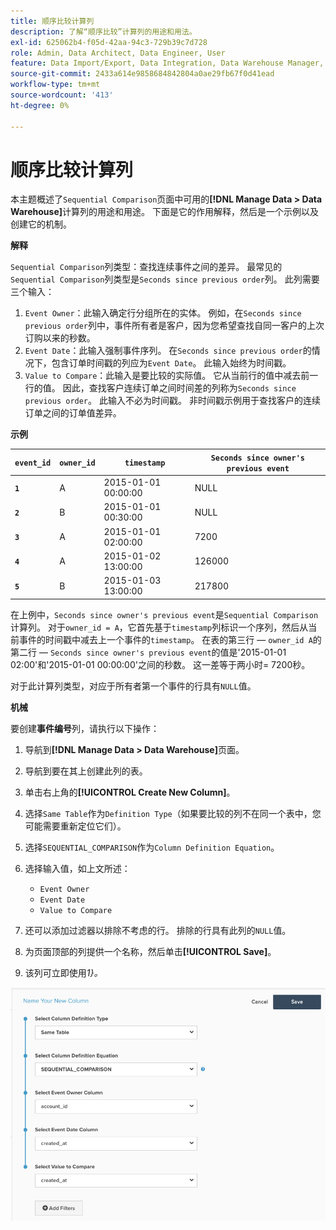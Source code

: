 ```yaml
---
title: 顺序比较计算列
description: 了解“顺序比较”计算列的用途和用法。
exl-id: 625062b4-f05d-42aa-94c3-729b39c7d728
role: Admin, Data Architect, Data Engineer, User
feature: Data Import/Export, Data Integration, Data Warehouse Manager, Commerce Tables
source-git-commit: 2433a614e9858684842804a0ae29fb67f0d41ead
workflow-type: tm+mt
source-wordcount: '413'
ht-degree: 0%

---
```


# 顺序比较计算列

本主题概述了`Sequential Comparison`页面中可用的&#x200B;**[!DNL Manage Data > Data Warehouse]**&#x200B;计算列的用途和用途。 下面是它的作用解释，然后是一个示例以及创建它的机制。

**解释**

`Sequential Comparison`列类型：查找连续事件之间的差异。 最常见的`Sequential Comparison`列类型是`Seconds since previous order`列。 此列需要三个输入：

1. `Event Owner`：此输入确定行分组所在的实体。 例如，在`Seconds since previous order`列中，事件所有者是客户，因为您希望查找自同一客户的上次订购以来的秒数。
1. `Event Date`：此输入强制事件序列。 在`Seconds since previous order`的情况下，包含订单时间戳的列应为`Event Date`。 此输入始终为时间戳。
1. `Value to Compare`：此输入是要比较的实际值。 它从当前行的值中减去前一行的值。 因此，查找客户连续订单之间时间差的列称为`Seconds since previous order`。 此输入不必为时间戳。 非时间戳示例用于查找客户的连续订单之间的订单值差异。

**示例**

| **`event_id`** | **`owner_id`** | **`timestamp`** | **`Seconds since owner's previous event`** |
|--- |--- |--- |--- |
| **`1`** | A | 2015-01-01 00:00:00 | NULL |
| **`2`** | B | 2015-01-01 00:30:00 | NULL |
| **`3`** | A | 2015-01-01 02:00:00 | 7200 |
| **`4`** | A | 2015-01-02 13:00:00 | 126000 |
| **`5`** | B | 2015-01-03 13:00:00 | 217800 |

在上例中，`Seconds since owner's previous event`是`Sequential Comparison`计算列。 对于`owner_id = A`，它首先基于`timestamp`列标识一个序列，然后从当前事件的时间戳中减去上一个事件的`timestamp`。 在表的第三行 — `owner_id A`的第二行 — `Seconds since owner's previous event`的值是&#39;2015-01-01 02:00&#39;和&#39;2015-01-01 00:00:00&#39;之间的秒数。 这一差等于两小时= 7200秒。

对于此计算列类型，对应于所有者第一个事件的行具有`NULL`值。

**机械**

要创建&#x200B;**事件编号**&#x200B;列，请执行以下操作：

1. 导航到&#x200B;**[!DNL Manage Data > Data Warehouse]**&#x200B;页面。

1. 导航到要在其上创建此列的表。

1. 单击右上角的&#x200B;**[!UICONTROL Create New Column]**。

1. 选择`Same Table`作为`Definition Type`（如果要比较的列不在同一个表中，您可能需要重新定位它们）。

1. 选择`SEQUENTIAL_COMPARISON`作为`Column Definition Equation`。

1. 选择输入值，如上文所述：
   - `Event Owner`
   - `Event Date`
   - `Value to Compare`

1. 还可以添加过滤器以排除不考虑的行。 排除的行具有此列的`NULL`值。

1. 为页面顶部的列提供一个名称，然后单击&#x200B;**[!UICONTROL Save]**。

1. 该列可立即使用&#x200B;*1}。*

![秒](../../assets/SEC_new.png)
